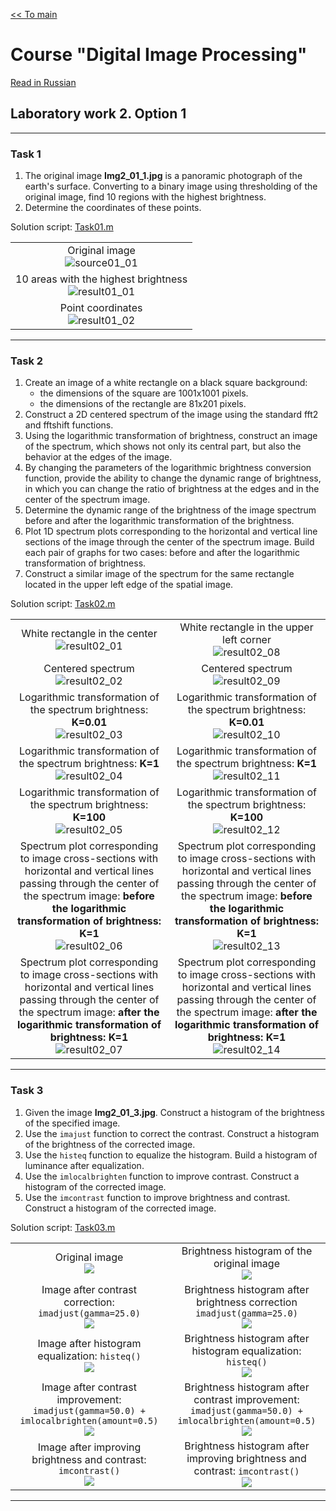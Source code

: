 [<< To main][main_en] 

# Course "Digital Image Processing"
[Read in Russian][ru]

## Laboratory work 2. Option 1


---
### Task 1
1. The original image **Img2_01_1.jpg** is a panoramic photograph of the earth's surface. Converting to a binary image using thresholding of the original image, find 10 regions with the highest brightness.
2. Determine the coordinates of these points.

Solution script: [Task01.m][Task01]

||
|:---:|
|Original image <br> ![source01_01]|
|10 areas with the highest brightness <br> ![result01_01]|
|Point coordinates <br> ![result01_02]|


---
### Task 2
1. Create an image of a white rectangle on a black square background:
    - the dimensions of the square are 1001x1001 pixels.
    - the dimensions of the rectangle are 81x201 pixels.
2. Construct a 2D centered spectrum of the image using the standard fft2 and fftshift functions.
3. Using the logarithmic transformation of brightness, construct an image of the spectrum, which shows not only its central part, but also the behavior at the edges of the image.
4. By changing the parameters of the logarithmic brightness conversion function, provide the ability to change the dynamic range of brightness, in which you can change the ratio of brightness at the edges and in the center of the spectrum image.
5. Determine the dynamic range of the brightness of the image spectrum before and after the logarithmic transformation of the brightness.
6. Plot 1D spectrum plots corresponding to the horizontal and vertical line sections of the image through the center of the spectrum image. Build each pair of graphs for two cases: before and after the logarithmic transformation of brightness.
7. Construct a similar image of the spectrum for the same rectangle located in the upper left edge of the spatial image.

Solution script: [Task02.m][Task02]

|||
|:---:|:---:|
|White rectangle in the center <br> ![result02_01]|White rectangle in the upper left corner <br> ![result02_08]|
|Centered spectrum <br> ![result02_02]|Centered spectrum <br> ![result02_09]|
|Logarithmic transformation of the spectrum brightness: **K=0.01** <br> ![result02_03]|Logarithmic transformation of the spectrum brightness: **K=0.01** <br> ![result02_10]|
|Logarithmic transformation of the spectrum brightness: **K=1** <br> ![result02_04]|Logarithmic transformation of the spectrum brightness: **K=1** <br> ![result02_11]|
|Logarithmic transformation of the spectrum brightness: **K=100** <br> ![result02_05]|Logarithmic transformation of the spectrum brightness: **K=100** <br> ![result02_12]|
|Spectrum plot corresponding to image cross-sections with horizontal and vertical lines passing through the center of the spectrum image: **before the logarithmic transformation of brightness: K=1** <br> ![result02_06]|Spectrum plot corresponding to image cross-sections with horizontal and vertical lines passing through the center of the spectrum image: **before the logarithmic transformation of brightness: K=1** <br> ![result02_13]|
|Spectrum plot corresponding to image cross-sections with horizontal and vertical lines passing through the center of the spectrum image: **after the logarithmic transformation of brightness: K=1** <br> ![result02_07]|Spectrum plot corresponding to image cross-sections with horizontal and vertical lines passing through the center of the spectrum image: **after the logarithmic transformation of brightness: K=1** <br> ![result02_14]|


---
### Task 3
1. Given the image **Img2_01_3.jpg**. Construct a histogram of the brightness of the specified image.
2. Use the `imajust` function to correct the contrast. Construct a histogram of the brightness of the corrected image.
3. Use the `histeq` function to equalize the histogram. Build a histogram of luminance after equalization.
4. Use the `imlocalbrighten` function to improve contrast. Construct a histogram of the corrected image.
5. Use the `imcontrast` function to improve brightness and contrast. Construct a histogram of the corrected image.

Solution script: [Task03.m][Task03]

<table width="100%">
  <tr align="center">
    <td width="50%">
        Original image <br>
        <img src="resources/Img2_01_3.jpg">
    </td>
    <td width="50%">
        Brightness histogram of the original image <br>
        <img src="results/lab02_opt01_task03_01.png">        
    </td>
  </tr>
  <tr align="center">
    <td width="50%">
        Image after contrast correction: <code>imadjust(gamma=25.0)</code> <br>
        <img src="results/lab02_opt01_task03_02.png">
    </td>
    <td width="50%">
        Brightness histogram after brightness correction <code>imadjust(gamma=25.0)</code> <br>
        <img src="results/lab02_opt01_task03_03.png">        
    </td>
  </tr>
  <tr align="center">
    <td width="50%">
        Image after histogram equalization: <code>histeq()</code> <br>
        <img src="results/lab02_opt01_task03_04.png">
    </td>
    <td width="50%">
        Brightness histogram after histogram equalization: <code>histeq()</code> <br>
        <img src="results/lab02_opt01_task03_05.png">        
    </td>
  </tr>
  <tr align="center">
    <td width="50%">
        Image after contrast improvement: <code>imadjust(gamma=50.0) + imlocalbrighten(amount=0.5)</code> <br>
        <img src="results/lab02_opt01_task03_06.png">
    </td>
    <td width="50%">
        Brightness histogram after contrast improvement: <code>imadjust(gamma=50.0) + imlocalbrighten(amount=0.5)</code> <br>
        <img src="results/lab02_opt01_task03_07.png">        
    </td>
  </tr>
  <tr align="center">
    <td width="50%">
        Image after improving brightness and contrast: <code>imcontrast()</code> <br>
        <img src="results/lab02_opt01_task03_08.png">
    </td>
    <td width="50%">
        Brightness histogram after improving brightness and contrast: <code>imcontrast()</code> <br>
        <img src="results/lab02_opt01_task03_09.png">        
    </td>
  </tr>
</table>


---
[en]: README.md
[ru]: README-ru.md

[main_en]: ../README.md
[main_ru]: ../README-ru.md

[Task01]: Task01.m
[Task02]: Task02.m
[Task03]: Task03.m

[source01_01]: resources/Img2_01_1.jpg
[source03_01]: resources/Img2_01_3.jpg

[result01_01]: results/lab02_opt01_task01_01.png
[result01_02]: results/lab02_opt01_task01_02.png

[result02_01]: results/lab02_opt01_task02_01.png
[result02_02]: results/lab02_opt01_task02_02.png
[result02_03]: results/lab02_opt01_task02_03.png
[result02_04]: results/lab02_opt01_task02_04.png
[result02_05]: results/lab02_opt01_task02_05.png
[result02_06]: results/lab02_opt01_task02_06.png
[result02_07]: results/lab02_opt01_task02_07.png
[result02_08]: results/lab02_opt01_task02_08.png
[result02_09]: results/lab02_opt01_task02_09.png
[result02_10]: results/lab02_opt01_task02_10.png
[result02_11]: results/lab02_opt01_task02_11.png
[result02_12]: results/lab02_opt01_task02_12.png
[result02_13]: results/lab02_opt01_task02_13.png
[result02_14]: results/lab02_opt01_task02_14.png

[result03_01]: results/lab02_opt01_task03_01.png
[result03_02]: results/lab02_opt01_task03_02.png
[result03_03]: results/lab02_opt01_task03_03.png
[result03_04]: results/lab02_opt01_task03_04.png
[result03_05]: results/lab02_opt01_task03_05.png
[result03_06]: results/lab02_opt01_task03_06.png
[result03_07]: results/lab02_opt01_task03_07.png
[result03_08]: results/lab02_opt01_task03_08.png
[result03_09]: results/lab02_opt01_task03_09.png
